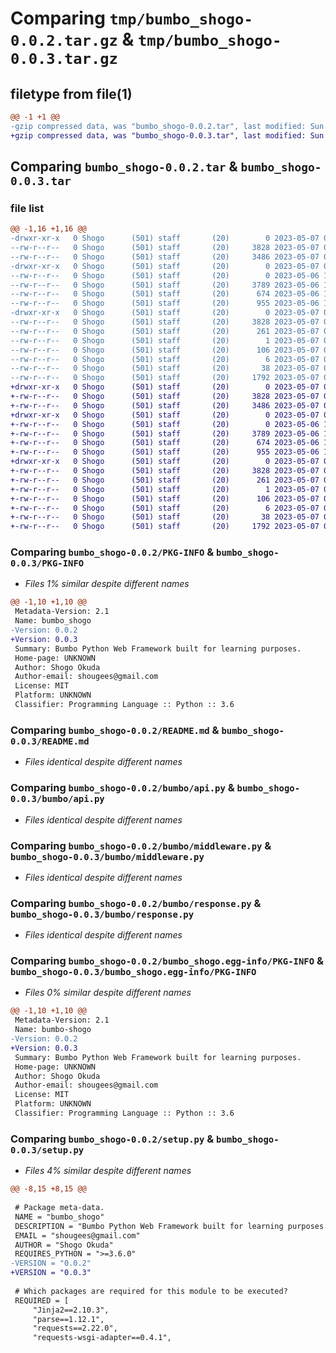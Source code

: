 # Comparing `tmp/bumbo_shogo-0.0.2.tar.gz` & `tmp/bumbo_shogo-0.0.3.tar.gz`

## filetype from file(1)

```diff
@@ -1 +1 @@
-gzip compressed data, was "bumbo_shogo-0.0.2.tar", last modified: Sun May  7 02:12:45 2023, max compression
+gzip compressed data, was "bumbo_shogo-0.0.3.tar", last modified: Sun May  7 02:48:49 2023, max compression
```

## Comparing `bumbo_shogo-0.0.2.tar` & `bumbo_shogo-0.0.3.tar`

### file list

```diff
@@ -1,16 +1,16 @@
-drwxr-xr-x   0 Shogo      (501) staff       (20)        0 2023-05-07 02:12:45.093917 bumbo_shogo-0.0.2/
--rw-r--r--   0 Shogo      (501) staff       (20)     3828 2023-05-07 02:12:45.093443 bumbo_shogo-0.0.2/PKG-INFO
--rw-r--r--   0 Shogo      (501) staff       (20)     3486 2023-05-07 02:07:23.000000 bumbo_shogo-0.0.2/README.md
-drwxr-xr-x   0 Shogo      (501) staff       (20)        0 2023-05-07 02:12:45.087940 bumbo_shogo-0.0.2/bumbo/
--rw-r--r--   0 Shogo      (501) staff       (20)        0 2023-05-06 14:48:44.000000 bumbo_shogo-0.0.2/bumbo/__init__.py
--rw-r--r--   0 Shogo      (501) staff       (20)     3789 2023-05-06 14:48:23.000000 bumbo_shogo-0.0.2/bumbo/api.py
--rw-r--r--   0 Shogo      (501) staff       (20)      674 2023-05-06 11:54:24.000000 bumbo_shogo-0.0.2/bumbo/middleware.py
--rw-r--r--   0 Shogo      (501) staff       (20)      955 2023-05-06 14:40:43.000000 bumbo_shogo-0.0.2/bumbo/response.py
-drwxr-xr-x   0 Shogo      (501) staff       (20)        0 2023-05-07 02:12:45.092058 bumbo_shogo-0.0.2/bumbo_shogo.egg-info/
--rw-r--r--   0 Shogo      (501) staff       (20)     3828 2023-05-07 02:12:44.000000 bumbo_shogo-0.0.2/bumbo_shogo.egg-info/PKG-INFO
--rw-r--r--   0 Shogo      (501) staff       (20)      261 2023-05-07 02:12:45.000000 bumbo_shogo-0.0.2/bumbo_shogo.egg-info/SOURCES.txt
--rw-r--r--   0 Shogo      (501) staff       (20)        1 2023-05-07 02:12:44.000000 bumbo_shogo-0.0.2/bumbo_shogo.egg-info/dependency_links.txt
--rw-r--r--   0 Shogo      (501) staff       (20)      106 2023-05-07 02:12:44.000000 bumbo_shogo-0.0.2/bumbo_shogo.egg-info/requires.txt
--rw-r--r--   0 Shogo      (501) staff       (20)        6 2023-05-07 02:12:44.000000 bumbo_shogo-0.0.2/bumbo_shogo.egg-info/top_level.txt
--rw-r--r--   0 Shogo      (501) staff       (20)       38 2023-05-07 02:12:45.094063 bumbo_shogo-0.0.2/setup.cfg
--rw-r--r--   0 Shogo      (501) staff       (20)     1792 2023-05-07 02:12:34.000000 bumbo_shogo-0.0.2/setup.py
+drwxr-xr-x   0 Shogo      (501) staff       (20)        0 2023-05-07 02:48:49.401926 bumbo_shogo-0.0.3/
+-rw-r--r--   0 Shogo      (501) staff       (20)     3828 2023-05-07 02:48:49.400036 bumbo_shogo-0.0.3/PKG-INFO
+-rw-r--r--   0 Shogo      (501) staff       (20)     3486 2023-05-07 02:07:23.000000 bumbo_shogo-0.0.3/README.md
+drwxr-xr-x   0 Shogo      (501) staff       (20)        0 2023-05-07 02:48:49.394337 bumbo_shogo-0.0.3/bumbo/
+-rw-r--r--   0 Shogo      (501) staff       (20)        0 2023-05-06 14:48:44.000000 bumbo_shogo-0.0.3/bumbo/__init__.py
+-rw-r--r--   0 Shogo      (501) staff       (20)     3789 2023-05-06 14:48:23.000000 bumbo_shogo-0.0.3/bumbo/api.py
+-rw-r--r--   0 Shogo      (501) staff       (20)      674 2023-05-06 11:54:24.000000 bumbo_shogo-0.0.3/bumbo/middleware.py
+-rw-r--r--   0 Shogo      (501) staff       (20)      955 2023-05-06 14:40:43.000000 bumbo_shogo-0.0.3/bumbo/response.py
+drwxr-xr-x   0 Shogo      (501) staff       (20)        0 2023-05-07 02:48:49.399381 bumbo_shogo-0.0.3/bumbo_shogo.egg-info/
+-rw-r--r--   0 Shogo      (501) staff       (20)     3828 2023-05-07 02:48:49.000000 bumbo_shogo-0.0.3/bumbo_shogo.egg-info/PKG-INFO
+-rw-r--r--   0 Shogo      (501) staff       (20)      261 2023-05-07 02:48:49.000000 bumbo_shogo-0.0.3/bumbo_shogo.egg-info/SOURCES.txt
+-rw-r--r--   0 Shogo      (501) staff       (20)        1 2023-05-07 02:48:49.000000 bumbo_shogo-0.0.3/bumbo_shogo.egg-info/dependency_links.txt
+-rw-r--r--   0 Shogo      (501) staff       (20)      106 2023-05-07 02:48:49.000000 bumbo_shogo-0.0.3/bumbo_shogo.egg-info/requires.txt
+-rw-r--r--   0 Shogo      (501) staff       (20)        6 2023-05-07 02:48:49.000000 bumbo_shogo-0.0.3/bumbo_shogo.egg-info/top_level.txt
+-rw-r--r--   0 Shogo      (501) staff       (20)       38 2023-05-07 02:48:49.402121 bumbo_shogo-0.0.3/setup.cfg
+-rw-r--r--   0 Shogo      (501) staff       (20)     1792 2023-05-07 02:48:40.000000 bumbo_shogo-0.0.3/setup.py
```

### Comparing `bumbo_shogo-0.0.2/PKG-INFO` & `bumbo_shogo-0.0.3/PKG-INFO`

 * *Files 1% similar despite different names*

```diff
@@ -1,10 +1,10 @@
 Metadata-Version: 2.1
 Name: bumbo_shogo
-Version: 0.0.2
+Version: 0.0.3
 Summary: Bumbo Python Web Framework built for learning purposes.
 Home-page: UNKNOWN
 Author: Shogo Okuda
 Author-email: shougees@gmail.com
 License: MIT
 Platform: UNKNOWN
 Classifier: Programming Language :: Python :: 3.6
```

### Comparing `bumbo_shogo-0.0.2/README.md` & `bumbo_shogo-0.0.3/README.md`

 * *Files identical despite different names*

### Comparing `bumbo_shogo-0.0.2/bumbo/api.py` & `bumbo_shogo-0.0.3/bumbo/api.py`

 * *Files identical despite different names*

### Comparing `bumbo_shogo-0.0.2/bumbo/middleware.py` & `bumbo_shogo-0.0.3/bumbo/middleware.py`

 * *Files identical despite different names*

### Comparing `bumbo_shogo-0.0.2/bumbo/response.py` & `bumbo_shogo-0.0.3/bumbo/response.py`

 * *Files identical despite different names*

### Comparing `bumbo_shogo-0.0.2/bumbo_shogo.egg-info/PKG-INFO` & `bumbo_shogo-0.0.3/bumbo_shogo.egg-info/PKG-INFO`

 * *Files 0% similar despite different names*

```diff
@@ -1,10 +1,10 @@
 Metadata-Version: 2.1
 Name: bumbo-shogo
-Version: 0.0.2
+Version: 0.0.3
 Summary: Bumbo Python Web Framework built for learning purposes.
 Home-page: UNKNOWN
 Author: Shogo Okuda
 Author-email: shougees@gmail.com
 License: MIT
 Platform: UNKNOWN
 Classifier: Programming Language :: Python :: 3.6
```

### Comparing `bumbo_shogo-0.0.2/setup.py` & `bumbo_shogo-0.0.3/setup.py`

 * *Files 4% similar despite different names*

```diff
@@ -8,15 +8,15 @@
 
 # Package meta-data.
 NAME = "bumbo_shogo"
 DESCRIPTION = "Bumbo Python Web Framework built for learning purposes."
 EMAIL = "shougees@gmail.com"
 AUTHOR = "Shogo Okuda"
 REQUIRES_PYTHON = ">=3.6.0"
-VERSION = "0.0.2"
+VERSION = "0.0.3"
 
 # Which packages are required for this module to be executed?
 REQUIRED = [
     "Jinja2==2.10.3",
     "parse==1.12.1",
     "requests==2.22.0",
     "requests-wsgi-adapter==0.4.1",
```

